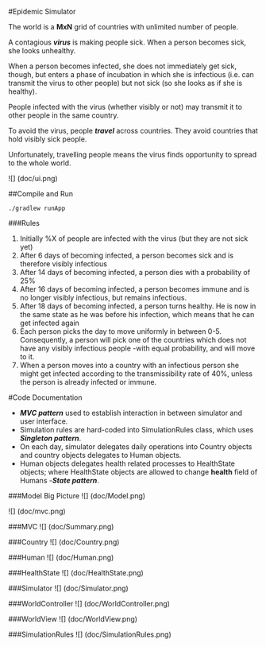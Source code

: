 #Epidemic Simulator

The world is a **MxN** grid of countries with unlimited number of people.

A contagious ***virus*** is making people sick. When a person becomes sick, she
looks unhealthy.

When a person becomes infected, she does not immediately get sick, though, but
enters a phase of incubation in which she is infectious (i.e. can transmit the
virus to other people) but not sick (so she looks as if she is healthy).

People infected with the virus (whether visibly or not) may transmit it to
other people in the same country.

To avoid the virus, people ***travel*** across countries. They avoid countries
that hold visibly sick people.

Unfortunately, travelling people means the virus finds opportunity to spread to
the whole world.

![] (doc/ui.png)

##Compile and Run

`./gradlew runApp`

###Rules

1. Initially %X of people are infected with the virus (but they are not sick
   yet)
1. After 6 days of becoming infected, a person becomes sick and is therefore
   visibly infectious
1. After 14 days of becoming infected, a person dies with a probability of 25%
1. After 16 days of becoming infected, a person becomes immune and is no longer
   visibly infectious, but remains infectious.
1. After 18 days of becoming infected, a person turns healthy. He is now in the
   same state as he was before his infection, which means that he can get
   infected again
1. Each person picks the day to move uniformly in between 0-5. Consequently, a
   person will pick one of the countries which does not have any visibly
   infectious people -with equal probability, and will move to it.
1. When a person moves into a country with an infectious person she might get
   infected according to the transmissibility rate of 40%, unless the person is
   already infected or immune.


#Code Documentation

* ***MVC pattern*** used to establish interaction in between simulator and user
  interface.
* Simulation rules are hard-coded into SimulationRules class, which uses
  ***Singleton pattern***.
* On each day, simulator delegates daily operations into Country objects and
  country objects delegates to Human objects.
* Human objects delegates health related processes to HealthState objects;
  where HealthState objects are allowed to change **health** field of Humans
  -***State pattern***.

###Model Big Picture
![] (doc/Model.png)

![] (doc/mvc.png)

###MVC
![] (doc/Summary.png)

###Country
![] (doc/Country.png)

###Human
![] (doc/Human.png)

###HealthState
![] (doc/HealthState.png)

###Simulator
![] (doc/Simulator.png)

###WorldController
![] (doc/WorldController.png)

###WorldView
![] (doc/WorldView.png)

###SimulationRules
![] (doc/SimulationRules.png)
